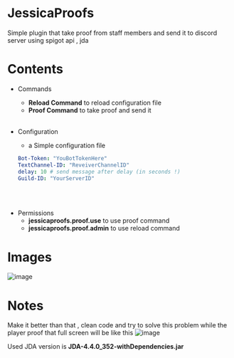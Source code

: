 # JessicaProofs
Simple plugin that take proof from staff members and send it to discord server using spigot api , jda


# Contents
 - Commands <br>

   - <b>Reload Command</b> to reload configuration file
    - <b>Proof Command</b> to take proof and send it
<br><br>
 - Configuration <br>

    - a Simple configuration file  <br>

    ```yaml
    Bot-Token: "YouBotTokenHere"
    TextChannel-ID: "ReveiverChannelID"
    delay: 10 # send message after delay (in seconds !)
    Guild-ID: "YourServerID"
    ```
<br><br>
- Permissions <br>
    - <b>jessicaproofs.proof.use</b> to use proof command
    - <b>jessicaproofs.proof.admin</b> to use reload command
  

# Images

![image](https://user-images.githubusercontent.com/130261339/230754937-ae21734f-74f1-4ba7-88ce-efc18e923ee7.png)


# Notes

Make it better than that , clean code and try to solve this problem while the player proof that full screen will be like this
![image](https://user-images.githubusercontent.com/130261339/230755041-b388c609-5b5b-49d7-91e7-4fd08f82417f.png)

Used JDA version is <b>JDA-4.4.0_352-withDependencies.jar</b>


  
